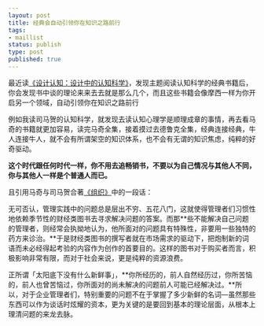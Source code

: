 ```yaml
--- 
layout: post
title: 经典会自动引领你在知识之路前行
tags: 
- maillist
status: publish
type: post
published: true
---
```


最近读[《设计认知：设计中的认知科学》](https://book.douban.com/subject/3217817/)，发现主题阅读认知科学的经典书籍后，你会发现书中谈的理论来来去去就是那么几个，而且这些书籍会像摩西一样为你开启另一个领域，自动引领你在知识之路前行

例如我读司马贺的认知科学，就发现去读认知心理学是顺理成章的事情，再去看马奇的书籍就更加容易，读完马奇全集，接着摸过去德鲁克全集，经典连接经典，牛人连接牛人，就不会有所谓架空的知识体系，也不会有无谓的知识焦虑，纯粹的好奇驱动。

**这个时代跟任何时代一样，你不用去追畅销书，不要以为自己情况与其他人不同，你与其他人一样是个普通人而已。**

且引用马奇与司马贺合著[《组织》](https://book.douban.com/subject/3027327/)中的一段话：

无可否认，管理实践中的问题总是层出不穷、五花八门，这就使得管理者们习惯性地依赖季节性的财经类图书去寻求解决问题的答案。而那**些不能解决自己问题的管理者，则经常会执拗地认为，他所面对的问题具有特殊性，非要用一些独特的药方来诊治。**于是财经类图书的撰写者就在市场需求的驱动下，把炮制新的词语而未必经得起考验的内容作为创作的首要目的。这样的图书对于购买者而言，积极影响非常有限，而对于社会来说，更是纯粹的资源浪费。

正所谓「太阳底下没有什么新鲜事」，**你所经历的，前人自然经历过，你所苦恼的，前人也曾苦恼过，你所面对的尚未解决的问题前人可能已经解决过。**所以，对于企业管理者们，特别重要的问题不在于掌握了多少新鲜的名词—虽然那些东西可以作为谈话时炫耀的资本，更为关键的是要回到基本的理论层面，从根本上理清问题的来龙去脉。